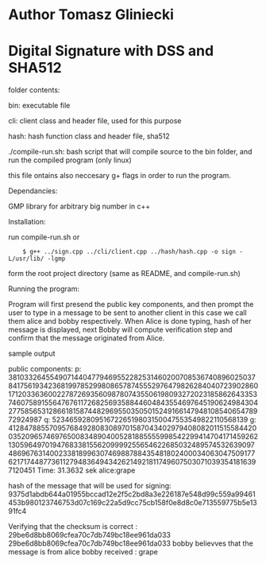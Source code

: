 # Author Tomasz Gliniecki

# Digital Signature with DSS and SHA512


folder contents:

bin: executable file

cli: client class and header file, used for this purpose

hash: hash function class and header file, sha512

./compile-run.sh: bash script that will compile source to the bin folder, and run the compiled program (only linux)

this file ontains also neccesary g+ flags in order to run the program.


Dependancies:

GMP library for arbitrary big number in c++


Installation:

run compile-run.sh
or

		$ g++ ../sign.cpp ../cli/client.cpp ../hash/hash.cpp -o sign -L/usr/lib/ -lgmp

form the root project directory (same as README, and compile-run.sh)

Running the program:

Program will first presend the public key components, and then prompt the user to type in a message to be sent to another client in this case we call them alice and bobby respectively. When Alice is done typing, hash of her message is displayed, next Bobby will compute verification step and confirm that the message originated from Alice.



sample output

public components:
	p:
38103326455490714404779469552282531460200708536740896025037841756193423681997852998086578745552976479826284040723902860171203363600227872693560987807435506198093272023185862643353746075891556476761172682569358844604843554697645190624984304277585653128661815874482969550350501524916614794810854065478972924987
	q:
523465928095167226519803150047553549822110568139
	g:
4128478855709576849280830897015870434029794080820115155844200352096574697650083489040052818855559985422994147041714592621305964970194768338155620999925565462268503248957453263909748696763140023381899630746988788435481802400034063047509177621717448773611279483649434262149218117496075030710393541816397120451
Time: 31.3632 sek
alice:grape

hash of the message that will be used for signing:
9375d1abdb644a01955bccad12e2f5c2bd8a3e226187e548d99c559a99461453b980123746753d07c169c22a5d9cc75cb158f0e8d8c0e713559775b5e1391fc4

Verifying that the checksum is correct :
29be6d8bb8069cfea70c7db749bc18ee961da033
29be6d8bb8069cfea70c7db749bc18ee961da033
bobby believves that the message is from alice
bobby received : grape
